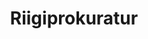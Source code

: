 ---
title: Riigiprokuratur
maintainer_name: Stella Ilves
maintainer_email: stella.ilves@prokuratuur.ee
description: ''
---